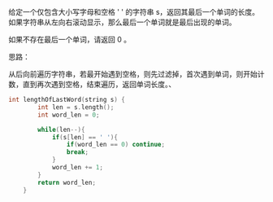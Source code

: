 给定一个仅包含大小写字母和空格 ' ' 的字符串 s，返回其最后一个单词的长度。如果字符串从左向右滚动显示，那么最后一个单词就是最后出现的单词。

如果不存在最后一个单词，请返回 0 。



思路：

​	从后向前遍历字符串，若最开始遇到空格，则先过滤掉，首次遇到单词，则开始计数，直到再次遇到空格，结束遍历，返回单词长度。、



```c++
int lengthOfLastWord(string s) {
        int len = s.length();
        int word_len = 0;

        while(len--){
            if(s[len] == ' '){
                if(word_len == 0) continue;
                break;
            }
            word_len += 1;
        }
        return word_len;    
    }
```

